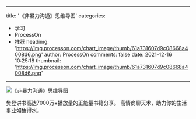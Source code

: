 
---
title: '《非暴力沟通》思维导图'
categories: 
 - 学习
 - ProcessOn
 - 推荐
headimg: 'https://img.processon.com/chart_image/thumb/61a731607d9c08668a4008d6.png'
author: ProcessOn
comments: false
date: 2021-12-16 10:25:18
thumbnail: 'https://img.processon.com/chart_image/thumb/61a731607d9c08668a4008d6.png'
---

<div>   
<img class="thumb" alt="《非暴力沟通》思维导图" src="https://img.processon.com/chart_image/thumb/61a731607d9c08668a4008d6.png" referrerpolicy="no-referrer">
<p>樊登讲书高达7000万+播放量的正能量书籍分享。
高情商聊天术，助力你的生活事业如鱼得水。</p>  
</div>
            